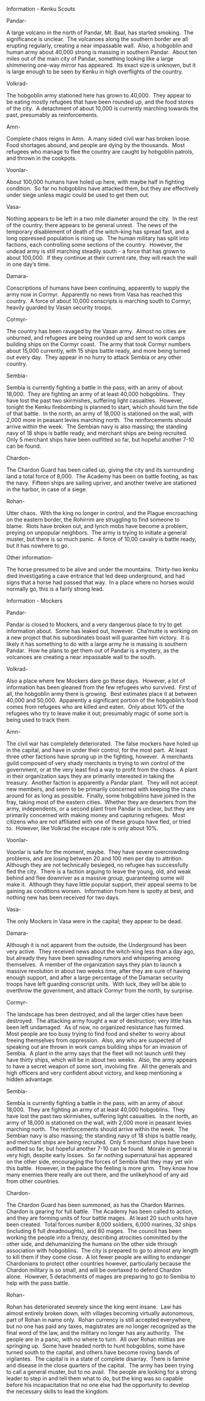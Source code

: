 Information - Kenku Scouts 

Pandar- 

A large volcano in the north of Pandar, Mt. Baal, has started smoking.  The significance is unclear.  The volcanoes along the southern border are all erupting regularly, creating a near impassable wall.  Also, a hobgoblin and human army about 40,000 strong is massing in southern Pandar.  About ten miles out of the main city of Pandar, something looking like a large shimmering one-way mirror has appeared.  Its exact size is unknown, but it is large enough to be seen by Kenku in high overflights of the country. 

Volkrad- 

The hobgoblin army stationed here has grown to 40,000.  They appear to be eating mostly refugees that have been rounded up, and the food stores of the city.  A detachment of about 10,000 is currently marching towards the past, presumably as reinforcements. 

Amn- 

Complete chaos reigns in Amn.  A many sided civil war has broken loose.  Food shortages abound, and people are dying by the thousands.  Most refugees who manage to flee the country are caught by hobgoblin patrols, and thrown in the cookpots. 

Voonlar- 

About 100,000 humans have holed up here, with maybe half in fighting condition.  So far no hobgoblins have attacked them, but they are effectively under siege unless magic could be used to get them out. 

Vasa- 

Nothing appears to be left in a two mile diameter around the city.  In the rest of the country, there appears to be general unrest.  The news of the temporary disablement of death of the witch-king has spread fast, and a long oppressed population is rising up.  The human military has split into factions, each controlling some sections of the country.  However, the undead army is still marching steadily south - a force that has grown to about 100,000.  If they continue at their current rate, they will reach the wall in one day’s time. 

Damara- 

Conscriptions of humans have been continuing, apparently to supply the army now in Cormyr.  Apparently no news from Vasa has reached this country.  A force of about 10,000 conscripts is marching south to Cormyr, heavily guarded by Vasan security troops. 

Cormyr- 

The country has been ravaged by the Vasan army.  Almost no cities are unburned, and refugees are being rounded up and sent to work camps building ships on the Cormyr coast.  The army that took Cormyr numbers about 15,000 currently, with 15 ships battle ready, and more being turned out every day.  They appear in no hurry to attack Sembia or any other country. 

Sembia- 

Sembia is currently fighting a battle in the pass, with an army of about 18,000.  They are fighting an army of at least 40,000 hobgoblins.  They have lost the past two skirmishes, suffering light casualties.  However, tonight the Kenku firebombing is planned to start, which should turn the tide of that battle.  In the north, an army of 18,000 is stationed on the wall, with 2,000 more in peasant levies marching north.  The reinforcements should arrive within the week.  The Sembian navy is also massing; the standing navy of 18 ships is battle ready, and merchant ships are being recruited.  Only 5 merchant ships have been outfitted so far, but hopeful another 7-10 can be found. 

Chardon- 

The Chardon Guard has been called up, giving the city and its surrounding land a total force of 8,000.  The Academy has been on battle footing, as has the navy.  Fifteen ships are sailing upriver, and another twelve are stationed in the harbor, in case of a siege.   

Rohan- 

Utter chaos.  With the king no longer in control, and the Plague encroaching on the eastern border, the Rohirrim are struggling to find someone to blame.  Riots have broken out, and lynch mobs have become a problem, preying on unpopular neighbors.  The army is trying to initiate a general muster, but there is so much panic.  A force of 10,00 cavalry is battle ready, but it has nowhere to go. 

Other information- 

The horse presumed to be alive and under the mountains.  Thirty-two kenku died investigating a cave entrance that led deep underground, and had signs that a horse had passed that way.  In a place where no horses would normally go, this is a fairly strong lead. 

Information - Mockers 

Pandar- 

Pandar is closed to Mockers, and a very dangerous place to try to get information about.  Some has leaked out, however.  Cha’mutte is working on a new project that his subordinates boast will guarantee him victory.  It is likely it has something to do with a large army he is massing is southern Pandar.  How he plans to get them out of Pandar is a mystery, as the volcanoes are creating a near impassable wall to the south. 

Volkrad- 

Also a place where few Mockers dare go these days.  However, a lot of information has been gleaned from the few refugees who survived.  First of all, the hobgoblin army there is growing.  Best estimates place it at between 40,000 and 50,000.  Apparently a significant portion of the hobgoblin’s food comes from refugees who are killed and eaten.  Only about 10% of the refugees who try to leave make it out; presumably magic of some sort is being used to track them.    

Amn- 

The civil war has completely deteriorated.  The false mockers have holed up in the capital, and have in under their control, for the most part.  At least three other factions have sprung up in the fighting, however.  A merchants guild composed of very shady merchants is trying to win control of the government, or at the very least find a way to profit from the chaos.  A plant in their organization says they are primarily interested in taking the treasury.  Another faction is apparently a Pandar plant.  They will not accept new members, and seem to be primarily concerned with keeping the chaos around for as long as possible.  Finally, some hobgoblins have joined in the fray, taking most of the eastern cities.  Whether they are deserters from the army, independents, or a second plant from Pandar is unclear, but they are primarily concerned with making money and capturing refugees.  Most citizens who are not affiliated with one of these groups have fled, or tried to.  However, like Volkrad the escape rate is only about 10%.  

Voonlar- 

Voonlar is safe for the moment, maybe.  They have severe overcrowding problems, and are losing between 20 and 100 men per day to attrition.  Although they are not technically besieged, no refugee has successfully fled the city.  There is a faction arguing to leave the young, old, and weak behind and flee downriver as a massive group, guaranteeing some will make it.  Although they have little popular support, their appeal seems to be gaining as conditions worsen.  Information from here is spotty at best, and nothing new has been received for two days. 

Vasa- 

The only Mockers in Vasa were in the capital; they appear to be dead. 

Damara- 

Although it is not apparent from the outside, the Underground has been very active.  They received news about the witch-king less than a day ago, but already they have been spreading rumors and whispering among themselves.  A member of the organization says they plan to launch a massive revolution in about two weeks time, after they are sure of having enough support, and after a large percentage of the Damaran security troops have left guarding conscript units.  With luck, they will be able to overthrow the government, and attack Cormyr from the north, by surprise.   

Cormyr- 

The landscape has been destroyed, and all the larger cities have been destroyed.  The attacking army fought a war of destruction; very little has been left undamaged.  As of now, no organized resistance has formed.  Most people are too busy trying to find food and shelter to worry about freeing themselves from oppression.  Also, any who are suspected of speaking out are thrown in work camps building ships for an invasion of Sembia.  A plant in the army says that the fleet will not launch until they have thirty ships, which will be in about two weeks.  Also, the army appears to have a secret weapon of some sort, involving fire.  All the generals and high officers and very confident about victory, and keep mentioning a hidden advantage. 

Sembia- 

Sembia is currently fighting a battle in the pass, with an army of about 18,000.  They are fighting an army of at least 40,000 hobgoblins.  They have lost the past two skirmishes, suffering light casualties.  In the north, an army of 18,000 is stationed on the wall, with 2,000 more in peasant levies marching north.  The reinforcements should arrive within the week.  The Sembian navy is also massing; the standing navy of 18 ships is battle ready, and merchant ships are being recruited.  Only 5 merchant ships have been outfitted so far, but hopeful another 7-10 can be found.  Morale in general is very high, despite early losses.  So far nothing supernatural has appeared on the other side, encouraging the forces of Sembia that they may yet win this battle.  However, in the palace the feeling is more grim.  They know how many enemies there really are out there, and the unlikelyhood of any aid from other countries.   

Chardon- 

The Chardon Guard has been summoned, as has the Chardon Marines.  Chardon is gearing for full battle.  The Academy has been called to action, and they are forming units of four battle mages.  At least 20 such units have been created.  Total forces number 8,000 soldiers, 6,000 marines, 32 ships (including 6 full dreadnoughts), and 80 mages.  The council has been working the people into a frenzy, describing atrocities committed by the other side, and dehumanizing the humans on the other side through association with hobgoblins.  The city is prepared to go to almost any length to kill them if they come close.  A lot fewer people are willing to endanger Chardonians to protect other countries however, particularly because the Chardon military is so small, and will be overtaxed to defend Chardon alone.  However, 5 detachments of mages are preparing to go to Sembia to help with the pass battle.   

Rohan- 

Rohan has deteriorated severely since the king went insane.  Law has almost entirely broken down, with villages becoming virtually autonomous, part of Rohan in name only.  Rohan currency is still accepted everywhere, but no one has paid any taxes, magistrates are no longer recognized as the final word of the law, and the military no longer has any authority.  The people are in a panic, with no where to turn.  All over Rohan militias are springing up.  Some have headed north to hunt hobgoblins, some have turned south to the capital, and others have become roving bands of vigilantes.  The capital is in a state of complete disarray.  There is famine and disease in the close quarters of the capital.  The army has been trying to call a general muster, but to no avail.  The people are looking for a strong leader to step in and tell them what to do, but the king was so capable before his incapacitation that no one else had the opportunity to develop the necessary skills to lead the kingdom.